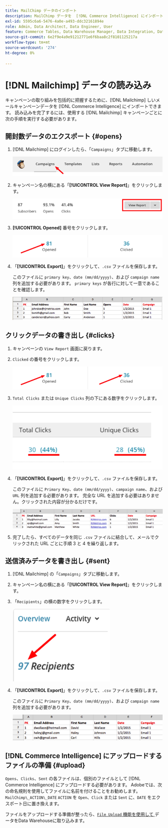 ```yaml
---
title: MailChimp データのインポート
description: MailChimp データを  [!DNL Commerce Intelligence] にインポートする方法を説明します。
exl-id: 5595c6a6-5476-4a0e-a493-ddc32161894e
role: Admin, Data Architect, Data Engineer, User
feature: Commerce Tables, Data Warehouse Manager, Data Integration, Data Import/Export
source-git-commit: 6e2f9e4a9e91212771e6f6baa8c2f8101125217a
workflow-type: tm+mt
source-wordcount: '274'
ht-degree: 0%

---
```


# [!DNL Mailchimp] データの読み込み

キャンペーンの取り組みを包括的に把握するために、[!DNL Mailchimp] しいメールキャンペーンデータを [!DNL Commerce Intelligence] にインポートできます。 読み込みを完了するには、使用する [!DNL Mailchimp] キャンペーンごとに次の手順を実行する必要があります。

## 開封数データのエクスポート {#opens}

1. [!DNL Mailchimp] にログインしたら、「`Campaigns`」タブに移動します。

   ![mailchimp 1 の読み込み ](../../../assets/import-mailchimp-1.png)

1. キャンペーン名の横にある「**[!UICONTROL View Report]**」をクリックします。

   ![mailchimp 2 を読み込みます ](../../../assets/import-mailchimp-2.png)

1. **[!UICONTROL Opened]** 番号をクリックします。

   ![mailchimp 3 を読み込みます ](../../../assets/import-mailchimp-3.png)

1. 「**[!UICONTROL Export]**」をクリックして、`.csv` ファイルを保存します。

   このファイルに `primary key`、`date (mm/dd/yyyy)`、および `campaign name` 列を追加する必要があります。 `primary keys` が各行に対して一意であることを確認します。

   ![mailchimp 4 を読み込む ](../../../assets/import-mailchimp-4.png)

## クリックデータの書き出し {#clicks}

1. キャンペーンの `View Report` 画面に戻ります。

1. `Clicked` の番号をクリックします。

   ![mailchimp 5 をインポート ](../../../assets/import-mailchimp-5.png)

1. `Total Clicks` または `Unique Clicks` 列の下にある数字をクリックします。

   ![mailchimp 6 をインポート ](../../../assets/import-mailchimp-6.png)

1. 「**[!UICONTROL Export]**」をクリックして、`.csv` ファイルを保存します。

   このファイルに `Primary Key`、`date (mm/dd/yyyy)`、`campaign name`、および `URL` 列を追加する必要があります。 完全な URL を追加する必要はありません。クリックされた内容が分かるだけです。

   ![mailchimp 7 をインポート ](../../../assets/import-mailchimp-7.png)

1. 完了したら、すべてのデータを同じ `.csv` ファイルに結合して、メールでクリックされた URL ごとに手順 3 と 4 を繰り返します。

## 送信済みデータを書き出し {#sent}

1. [!DNL Mailchimp] の「`Campaigns`」タブに移動します。

1. キャンペーン名の横にある「**[!UICONTROL View Report]**」をクリックします。

1. 「`Recipients`」の横の数字をクリックします。

   ![mailchimp 8 をインポート ](../../../assets/import-mailchimp-8.png)

1. 「**[!UICONTROL Export]**」をクリックして、`.csv` ファイルを保存します。

   このファイルに `Primary Key`、`date (mm/dd/yyyy)`、および `campaign name` 列を追加する必要があります。

   ![mailchimp 9 をインポート ](../../../assets/import-mailchimp-9.png)

## [!DNL Commerce Intelligence] にアップロードするファイルの準備 {#upload}

`Opens`、`Clicks`、`Sent` の各ファイルは、個別のファイルとして [!DNL Commerce Intelligence] にアップロードする必要があります。 Adobeでは、次の命名規則を使用してファイルに名前を付けることをお勧めします。`MailChimp\_ACTION\_DATE` `ACTION` を `Open`、`Click` または `Sent` に、`DATE` をエクスポート日に置き換えます。

ファイルをアップロードする準備が整ったら、[`File Upload` 機能を使用して ](../connecting-data/using-file-uploader.md) データをData Warehouseに取り込みます。
